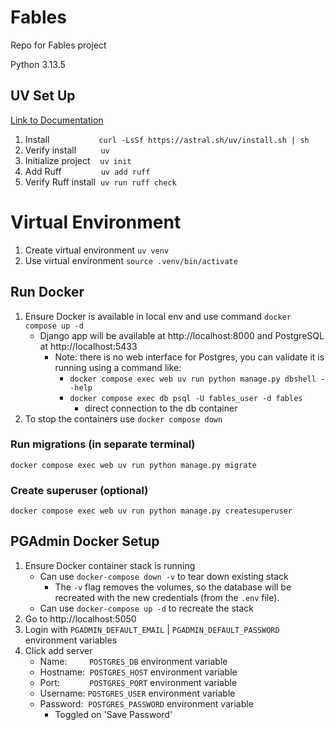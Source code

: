 # Fables

Repo for Fables project

Python 3.13.5

## UV Set Up

[Link to Documentation](https://astral.sh/blog/uv)

1. Install                    `curl -LsSf https://astral.sh/uv/install.sh | sh`
2. Verify install          `uv`
3. Initialize project    `uv init`
4. Add Ruff                `uv add ruff`
5. Verify Ruff install  `uv run ruff check`

# Virtual Environment

1. Create virtual environment `uv venv`
2. Use virtual environment `source .venv/bin/activate`

## Run Docker

1. Ensure Docker is available in local env and use command `docker compose up -d`
   - Django app will be available at http://localhost:8000 and PostgreSQL at
     http://localhost:5433
     - Note: there is no web interface for Postgres, you can validate it is running using a command like:
       - `docker compose exec web uv run python manage.py dbshell --help`
       - `docker compose exec db psql -U fables_user -d fables`
         - direct connection to the db container
2. To stop the containers use `docker compose down`

### Run migrations (in separate terminal)

`docker compose exec web uv run python manage.py migrate`

### Create superuser (optional)

`docker compose exec web uv run python manage.py createsuperuser`

## PGAdmin Docker Setup

1. Ensure Docker container stack is running
   - Can use `docker-compose down -v` to tear down existing stack
     - The `-v` flag removes the volumes, so the database will be recreated with the new credentials (from the `.env` file).
   - Can use `docker-compose up -d` to recreate the stack
2. Go to http://localhost:5050
3. Login with `PGADMIN_DEFAULT_EMAIL` | `PGADMIN_DEFAULT_PASSWORD` environment variables
4. Click add server
   - Name:         `POSTGRES_DB` environment variable
   - Hostname:  `POSTGRES_HOST` environment variable
   - Port:            `POSTGRES_PORT` environment variable
   - Username: `POSTGRES_USER` environment variable
   - Password:  `POSTGRES_PASSWORD` environment variable
     - Toggled on 'Save Password'
